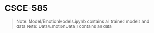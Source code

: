 # CSCE-585

> Note: Model/EmotionModels.ipynb contains all trained models and data
> Note: Data/EmotionData_1 contains all data

